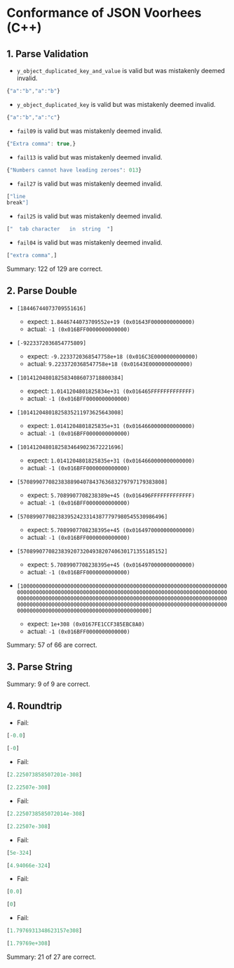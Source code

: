 # Conformance of JSON Voorhees (C++)

## 1. Parse Validation

* `y_object_duplicated_key_and_value` is valid but was mistakenly deemed invalid.
~~~js
{"a":"b","a":"b"}
~~~

* `y_object_duplicated_key` is valid but was mistakenly deemed invalid.
~~~js
{"a":"b","a":"c"}
~~~

* `fail09` is valid but was mistakenly deemed invalid.
~~~js
{"Extra comma": true,}
~~~

* `fail13` is valid but was mistakenly deemed invalid.
~~~js
{"Numbers cannot have leading zeroes": 013}
~~~

* `fail27` is valid but was mistakenly deemed invalid.
~~~js
["line
break"]
~~~

* `fail25` is valid but was mistakenly deemed invalid.
~~~js
["	tab	character	in	string	"]
~~~

* `fail04` is valid but was mistakenly deemed invalid.
~~~js
["extra comma",]
~~~


Summary: 122 of 129 are correct.

## 2. Parse Double

* `[18446744073709551616]`
  * expect: `1.8446744073709552e+19 (0x01643F0000000000000)`
  * actual: `-1 (0x016BFF0000000000000)`

* `[-9223372036854775809]`
  * expect: `-9.2233720368547758e+18 (0x016C3E0000000000000)`
  * actual: `9.2233720368547758e+18 (0x01643E0000000000000)`

* `[10141204801825834086073718800384]`
  * expect: `1.0141204801825834e+31 (0x016465FFFFFFFFFFFFF)`
  * actual: `-1 (0x016BFF0000000000000)`

* `[10141204801825835211973625643008]`
  * expect: `1.0141204801825835e+31 (0x0164660000000000000)`
  * actual: `-1 (0x016BFF0000000000000)`

* `[10141204801825834649023672221696]`
  * expect: `1.0141204801825835e+31 (0x0164660000000000000)`
  * actual: `-1 (0x016BFF0000000000000)`

* `[5708990770823838890407843763683279797179383808]`
  * expect: `5.7089907708238389e+45 (0x016496FFFFFFFFFFFFF)`
  * actual: `-1 (0x016BFF0000000000000)`

* `[5708990770823839524233143877797980545530986496]`
  * expect: `5.7089907708238395e+45 (0x0164970000000000000)`
  * actual: `-1 (0x016BFF0000000000000)`

* `[5708990770823839207320493820740630171355185152]`
  * expect: `5.7089907708238395e+45 (0x0164970000000000000)`
  * actual: `-1 (0x016BFF0000000000000)`

* `[100000000000000000000000000000000000000000000000000000000000000000000000000000000000000000000000000000000000000000000000000000000000000000000000000000000000000000000000000000000000000000000000000000000000000000000000000000000000000000000000000000000000000000000000000000000000000000000000000000000000000000000]`
  * expect: `1e+308 (0x0167FE1CCF385EBC8A0)`
  * actual: `-1 (0x016BFF0000000000000)`


Summary: 57 of 66 are correct.

## 3. Parse String


Summary: 9 of 9 are correct.

## 4. Roundtrip

* Fail:
~~~js
[-0.0]
~~~

~~~js
[-0]
~~~

* Fail:
~~~js
[2.225073858507201e-308]
~~~

~~~js
[2.22507e-308]
~~~

* Fail:
~~~js
[2.2250738585072014e-308]
~~~

~~~js
[2.22507e-308]
~~~

* Fail:
~~~js
[5e-324]
~~~

~~~js
[4.94066e-324]
~~~

* Fail:
~~~js
[0.0]
~~~

~~~js
[0]
~~~

* Fail:
~~~js
[1.7976931348623157e308]
~~~

~~~js
[1.79769e+308]
~~~


Summary: 21 of 27 are correct.

